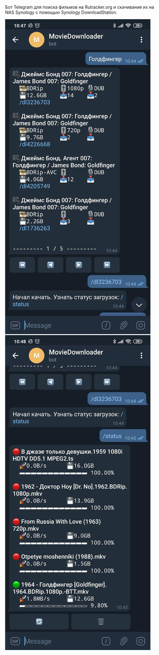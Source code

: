 Бот Telegram для поиска фильмов на Rutracker.org и скачивания их на NAS Synology с помощью Synology DownloadStation.

![Screenshot1](images/screenshot1.jpg)
![Screenshot2](images/screenshot2.jpg)